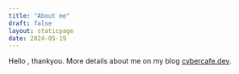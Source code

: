 ```yaml
---
title: "About me"
draft: false
layout: staticpage
date: 2024-05-19
---
```

Hello , thankyou. More details about me on my blog [cybercafe.dev](https://cybercafe.dev/amt8u).